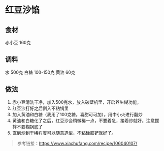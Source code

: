 # 红豆沙馅

## 食材
赤小豆	160克

## 调料
水		500克
白糖 	100-150克
黄油		60克

## 做法
1. 赤小豆清洗干净，加入500克水，放入破壁机里，开启养生糊功能。
2. 红豆沙打好之后倒入不粘锅里
3. 加入黄油和白糖（我用了100克糖，喜甜可可加），用中小火进行翻炒
4. 黄油和白糖化了之后，红豆沙会稍微稀一点，不要着急，接着炒就好。注意搅拌不要糊锅底了
5. 直到炒到干稀程度可以随意造型，不粘硅胶铲就好了。


> 参考链接：https://www.xiachufang.com/recipe/106040107/
